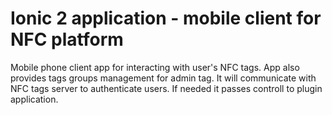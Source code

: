 # Ionic 2 application - mobile client for NFC platform 
Mobile phone client app for interacting with user's NFC tags. App also provides tags groups management for admin tag. It will communicate with NFC tags server to authenticate users. If needed it passes controll to plugin application.

